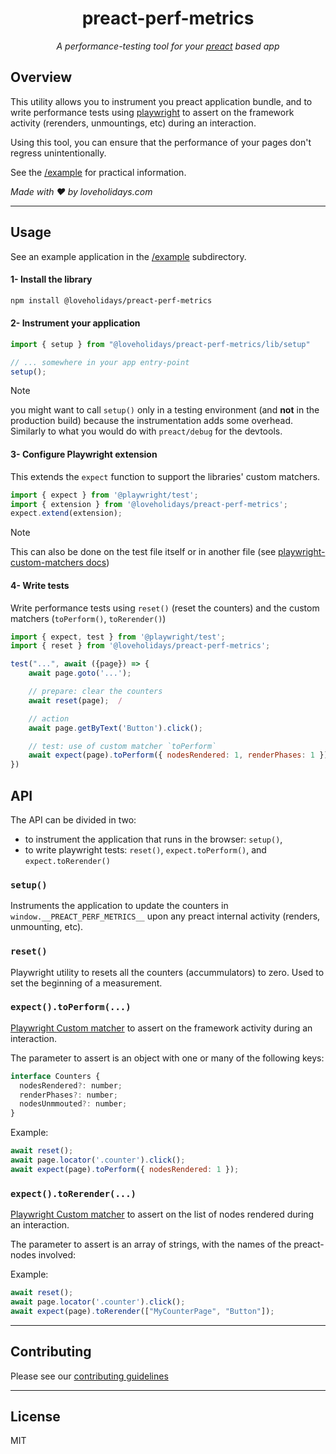 <h1 align="center">preact-perf-metrics</h1>

<p align="center"> 
    <i>
    A performance-testing tool for your <a href="https://preactjs.com/">preact</a> based app
    </i>
</p>

## Overview

This utility allows you to instrument you preact application bundle, and to write performance tests using [playwright](https://playwright.dev/) to assert on the framework activity (rerenders, unmountings, etc) during an interaction.

Using this tool, you can ensure that the performance of your pages don't regress unintentionally. 

See the [/example](/example) for practical information.

<i>Made with ❤️ by loveholidays.com</i>

--- 

## Usage

See an example application in the [/example](example/README.md) subdirectory.

#### 1- Install the library

```bash
npm install @loveholidays/preact-perf-metrics
```

#### 2- Instrument your application

```js
import { setup } from "@loveholidays/preact-perf-metrics/lib/setup"

// ... somewhere in your app entry-point
setup();
```

> [!NOTE]
> you might want to call `setup()` only in a testing environment (and **not** in the production build) because the instrumentation adds some overhead.
> Similarly to what you would do with `preact/debug` for the devtools.

#### 3- Configure Playwright extension

This extends the `expect` function to support the libraries' custom matchers.

```js
import { expect } from '@playwright/test';
import { extension } from '@loveholidays/preact-perf-metrics';
expect.extend(extension);
```

> [!NOTE]
> This can also be done on the test file itself or in another file (see [playwright-custom-matchers docs](https://playwright.dev/docs/test-assertions#add-custom-matchers-using-expectextend))

#### 4- Write tests

Write performance tests using `reset()` (reset the counters) and the custom matchers (`toPerform()`, `toRerender()`)

```js
import { expect, test } from '@playwright/test';
import { reset } from '@loveholidays/preact-perf-metrics';

test("...", await ({page}) => {
    await page.goto('...');

    // prepare: clear the counters
    await reset(page);  /

    // action
    await page.getByText('Button').click();

    // test: use of custom matcher `toPerform`
    await expect(page).toPerform({ nodesRendered: 1, renderPhases: 1 });
})
```

## API

The API can be divided in two:
* to instrument the application that runs in the browser: `setup()`, 
* to write playwright tests: `reset()`, `expect.toPerform()`, and `expect.toRerender()`


### `setup()`
Instruments the application to update the counters in `window.__PREACT_PERF_METRICS__` upon any preact internal activity (renders, unmounting, etc).

### `reset()`
Playwright utility to resets all the counters (accummulators) to zero. Used to set the beginning of a measurement.

### `expect().toPerform(...)`
[Playwright Custom matcher](https://playwright.dev/docs/test-assertions#add-custom-matchers-using-expectextend) to assert on the framework activity during an interaction.

The parameter to assert is an object with one or many of the following keys:

```js
interface Counters {
  nodesRendered?: number;
  renderPhases?: number;
  nodesUnmmouted?: number;
}
```

Example:
```js
await reset();
await page.locator('.counter').click();
await expect(page).toPerform({ nodesRendered: 1 });
```

### `expect().toRerender(...)`

[Playwright Custom matcher](https://playwright.dev/docs/test-assertions#add-custom-matchers-using-expectextend) to assert on the list of nodes rendered during an interaction.

The parameter to assert is an array of strings, with the names of the preact-nodes involved:

Example:

```js
await reset();
await page.locator('.counter').click();
await expect(page).toRerender(["MyCounterPage", "Button"]);
```


--- 
 
## Contributing

Please see our [contributing guidelines](./CONTRIBUTING.md)

--- 

## License

MIT